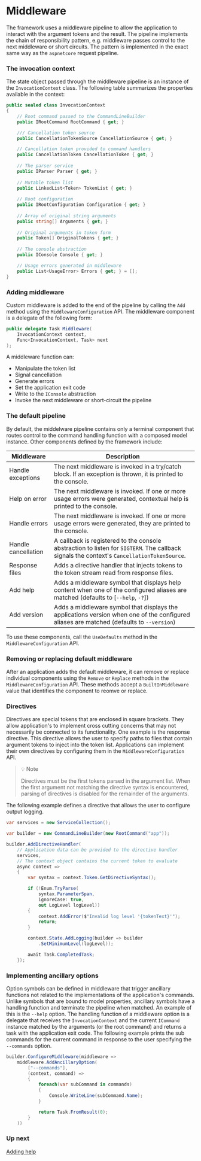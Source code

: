 # Middleware

The framework uses a middleware pipeline to allow the application to interact with the argument tokens and the result. The pipeline implements the chain of responsibility pattern, e.g. middleware passes control to the next middleware or short circuits. The pattern is implemented in the exact same way as the `aspnetcore` request pipeline.

### The invocation context

The state object passed through the middleware pipeline is an instance of the `InvocationContext` class. The following table summarizes the properties available in the context:

```csharp
public sealed class InvocationContext
{
    // Root command passed to the CommandLineBuilder
    public IRootCommand RootCommand { get; }

    /// Cancellation token source
    public CancellationTokenSource CancellationSource { get; }

    // Cancellation token provided to command handlers
    public CancellationToken CancellationToken { get; }
    
    // The parser service
    public IParser Parser { get; }
    
    // Mutable token list
    public LinkedList<Token> TokenList { get; }
    
    // Root configuration
    public IRootConfiguration Configuration { get; }
    
    // Array of original string arguments
    public string[] Arguments { get; }
    
    // Original arguments in token form
    public Token[] OriginalTokens { get; }
    
    // The console abstraction
    public IConsole Console { get; }

    // Usage errors generated in middleware
    public List<UsageError> Errors { get; } = [];
}
```

### Adding middleware

Custom middleware is added to the end of the pipeline by calling the `Add` method using the `MiddlewareConfiguration` API. The middleware component is a delegate of the following form:

```csharp
public delegate Task Middleware(
    InvocationContext context,
    Func<InvocationContext, Task> next
);
```

A middleware function can:
- Manipulate the token list
- Signal cancellation
- Generate errors
- Set the application exit code
- Write to the `IConsole` abstraction
- Invoke the next middleware or short-circuit the pipeline

### The default pipeline

By default, the middelware pipeline contains only a terminal component that routes control to the command handling function with a composed model instance. Other components defined by the framework include:

|Middleware|Description|
|---|---|
|Handle exceptions|The next middleware is invoked in a try/catch block. If an exception is thrown, it is printed to the console.|
|Help on error|The next middleware is invoked. If one or more usage errors were generated, contextual help is printed to the console.|
|Handle errors|The next middleware is invoked. If one or more usage errors were generated, they are printed to the console.|
|Handle cancellation|A callback is registered to the console abstraction to listen for `SIGTERM`. The callback signals the context's `CancellationTokenSource`.
|Response files|Adds a directive handler that injects tokens to the token stream read from response files.|
|Add help|Adds a middleware symbol that displays help content when one of the configured aliases are matched (defaults to [`--help`, `-?`])|
|Add version|Adds a middleware symbol that displays the applications version when one of the configured aliases are matched (defaults to `--version`)|

To use these components, call the `UseDefaults` method in the `MiddlewareConfiguration` API.

### Removing or replacing default middleware

After an application adds the default middleware, it can remove or replace individual components using the `Remove` or `Replace` methods in the `MiddlewareConfiguration` API. These methods accept a `BuiltInMiddleware` value that identifies the component to reomve or replace.

### Directives

Directives are special tokens that are enclosed in square brackets. They allow application's to implement cross cutting concerns that may not necessarily be connected to its functionality. One example is the response directive. This directive allows the user to specify paths to files that contain argument tokens to inject into the token list. Applications can implement their own directives by configuring them in the `MiddlewareConfiguration` API.

> 💡 Note
> 
> Directives must be the first tokens parsed in the argument list. When the first argument not matching the directive syntax is encountered, parsing of directives is disabled for the remainder of the arguments.

The following example defines a directive that allows the user to configure output logging.

```csharp
var services = new ServiceCollection();

var builder = new CommandLineBuilder(new RootCommand("app"));

builder.AddDirectiveHandler(
    // Application data can be provided to the directive handler
    services,
    // The context object contains the current token to evaluate
    async context =>
    {
        var syntax = context.Token.GetDirectiveSyntax();

        if (!Enum.TryParse(
            syntax.ParameterSpan,
            ignoreCase: true, 
            out LogLevel logLevel))
        {
            context.AddError($"Invalid log level '{tokenText}'");
            return;
        }

        context.State.AddLogging(builder => builder
            .SetMinimumLevel(logLevel));

        await Task.CompletedTask;
    });
```

### Implementing ancillary options

Option symbols can be defined in middleware that trigger ancillary functions not related to the implementations of the application's commands. Unlike symbols that are bound to model properties, ancillary symbols have a handling function and terminate the pipeline when matched. An example of this is the `--help` option. The handling function of a middleware option is a delegate that receives the `InvocationContext` and the current `ICommand` instance matched by the arguments (or the root command) and returns a task with the application exit code. The following example prints the sub commands for the current command in response to the user specifying the `--commands` option.

```csharp
builder.ConfigureMiddleware(middleware =>
    middleware.AddAncillaryOption(
        ["--commands"],
        (context, command) =>
        {
            foreach(var subCommand in commands)
            {
                Console.WriteLine(subCommand.Name);
            }

            return Task.FromResult(0);
        }
    ))
```

### Up next

[Adding help](./help.md)
